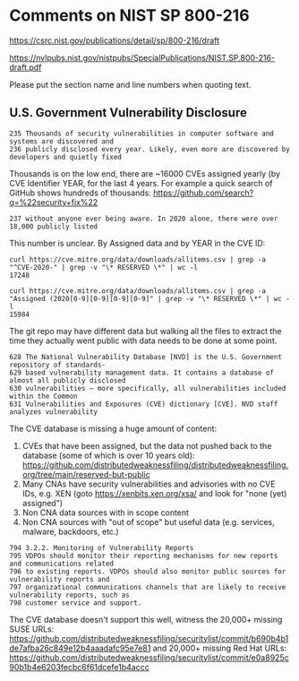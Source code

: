 # Comments on NIST SP 800-216

https://csrc.nist.gov/publications/detail/sp/800-216/draft

https://nvlpubs.nist.gov/nistpubs/SpecialPublications/NIST.SP.800-216-draft.pdf

Please put the section name and line numbers when quoting text.

## U.S. Government Vulnerability Disclosure

```
235 Thousands of security vulnerabilities in computer software and systems are discovered and
236 publicly disclosed every year. Likely, even more are discovered by developers and quietly fixed
```
Thousands is on the low end, there are ~16000 CVEs assigned yearly (by CVE Identifier YEAR, for the last 
4 years. For example a quick search of GitHub shows hundreds of thousands: https://github.com/search?q=%22security+fix%22

```
237 without anyone ever being aware. In 2020 alone, there were over 18,000 publicly listed
```

This number is unclear. By Assigned data and by YEAR in the CVE ID:

```
curl https://cve.mitre.org/data/downloads/allitems.csv | grep -a "^CVE-2020-" | grep -v "\* RESERVED \*" | wc -l
17248

curl https://cve.mitre.org/data/downloads/allitems.csv | grep -a "Assigned (2020[0-9][0-9][0-9][0-9]" | grep -v "\* RESERVED \*" | wc -l
15984
```

The git repo may have different data but walking all the files to extract the time they actually went public with data needs to be done at some point.

```
628 The National Vulnerability Database [NVD] is the U.S. Government repository of standards-
629 based vulnerability management data. It contains a database of almost all publicly disclosed
630 vulnerabilities — more specifically, all vulnerabilities included within the Common
631 Vulnerabilities and Exposures (CVE) dictionary [CVE]. NVD staff analyzes vulnerability
```

The CVE database is missing a huge amount of content:

1) CVEs that have been assigned, but the data not pushed back to the database (some of which is over 10 years old): https://github.com/distributedweaknessfiling/distributedweaknessfiling.org/tree/main/reserved-but-public
2) Many CNAs have security vulnerabilities and advisories with no CVE IDs, e.g. XEN (goto https://xenbits.xen.org/xsa/ and look for "none (yet) assigned")
3) Non CNA data sources with in scope content
4) Non CNA sources with "out of scope" but useful data (e.g. services, malware, backdoors, etc.)

```
794 3.2.2. Monitoring of Vulnerability Reports
795 VDPOs should monitor their reporting mechanisms for new reports and communications related
796 to existing reports. VDPOs should also monitor public sources for vulnerability reports and
797 organizational communications channels that are likely to receive vulnerability reports, such as
798 customer service and support.
```

The CVE database doesn't support this well, witness the 20,000+ missing SUSE URLs: https://github.com/distributedweaknessfiling/securitylist/commit/b690b4b1de7afba26c849e12b4aaadafc95e7e81 and 20,000+ missing Red Hat URLs: https://github.com/distributedweaknessfiling/securitylist/commit/e0a8925c90b1b4e6203fecbc6f61dcefe1b4accc
